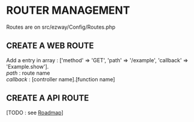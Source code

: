 # ROUTER MANAGEMENT 

Routes are on src/ezway/Config/Routes.php

## CREATE A WEB ROUTE

Add a entry in array : ['method' => 'GET', 'path' => '/example', 'callback' => 'Example.show'].  
*path* : route name  
*callback* : [controller name].[function name]


## CREATE A API ROUTE

[TODO : see [Roadmap](ROADMAP.md)]